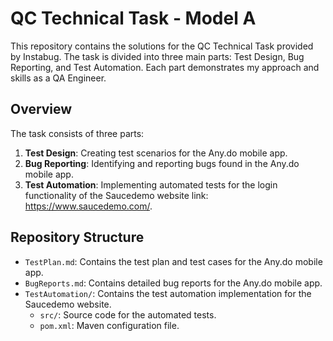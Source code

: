 # QC Technical Task - Model A

This repository contains the solutions for the QC Technical Task provided by Instabug. The task is divided into three main parts: Test Design, Bug Reporting, and Test Automation. Each part demonstrates my approach and skills as a QA Engineer.

## Overview

The task consists of three parts:

1. **Test Design**: Creating test scenarios for the Any.do mobile app.
2. **Bug Reporting**: Identifying and reporting bugs found in the Any.do mobile app.
3. **Test Automation**: Implementing automated tests for the login functionality of the Saucedemo website link: https://www.saucedemo.com/.

## Repository Structure

- `TestPlan.md`: Contains the test plan and test cases for the Any.do mobile app.
- `BugReports.md`: Contains detailed bug reports for the Any.do mobile app.
- `TestAutomation/`: Contains the test automation implementation for the Saucedemo website.
  - `src/`: Source code for the automated tests.
  - `pom.xml`: Maven configuration file.
